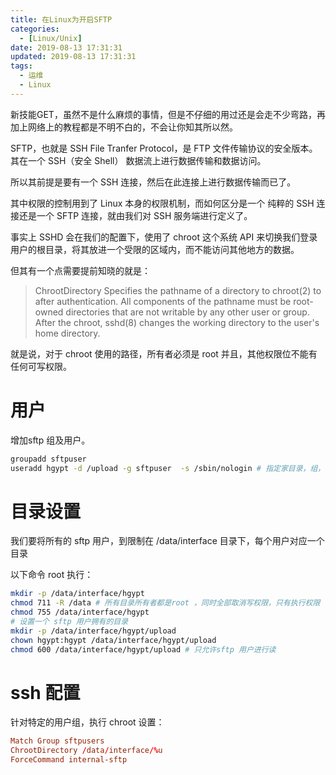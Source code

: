 ```yaml
---
title: 在Linux为开启SFTP
categories:
  - [Linux/Unix]
date: 2019-08-13 17:31:31
updated: 2019-08-13 17:31:31
tags: 
  - 运维
  - Linux
---
```

新技能GET，虽然不是什么麻烦的事情，但是不仔细的用过还是会走不少弯路，再加上网络上的教程都是不明不白的，不会让你知其所以然。

<!--more-->

SFTP，也就是 SSH File Tranfer Protocol，是 FTP 文件传输协议的安全版本。其在一个 SSH（安全 Shell） 数据流上进行数据传输和数据访问。

所以其前提是要有一个 SSH 连接，然后在此连接上进行数据传输而已了。

其中权限的控制用到了 Linux 本身的权限机制，而如何区分是一个 纯粹的 SSH 连接还是一个 SFTP 连接，就由我们对 SSH 服务端进行定义了。

事实上 SSHD 会在我们的配置下，使用了 chroot 这个系统 API 来切换我们登录用户的根目录，将其放进一个受限的区域内，而不能访问其他地方的数据。

但其有一个点需要提前知晓的就是：

>ChrootDirectory
Specifies the pathname of a directory to chroot(2) to after authentication. All components of the pathname must be root-owned directories that are not writable by any other user or group. After the chroot, sshd(8) changes the working directory to the user's home directory.

就是说，对于 chroot 使用的路径，所有者必须是 root 并且，其他权限位不能有任何可写权限。

# 用户

增加sftp 组及用户。

```bash
groupadd sftpuser
useradd hgypt -d /upload -g sftpuser  -s /sbin/nologin # 指定家目录，组，及启动shell（禁止登录）
```

# 目录设置

我们要将所有的 sftp 用户，到限制在 /data/interface 目录下，每个用户对应一个目录

以下命令 root 执行：

```sh
mkdir -p /data/interface/hgypt
chmod 711 -R /data # 所有目录所有者都是root ，同时全部取消写权限，只有执行权限
chmod 755 /data/interface/hgypt
# 设置一个 sftp 用户拥有的目录
mkdir -p /data/interface/hgypt/upload
chown hgypt:hgypt /data/interface/hgypt/upload
chmod 600 /data/interface/hgypt/upload # 只允许sftp 用户进行读
```
# ssh 配置

针对特定的用户组，执行 chroot 设置：

```conf
Match Group sftpusers
ChrootDirectory /data/interface/%u
ForceCommand internal-sftp
```

